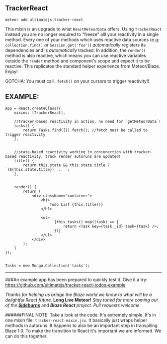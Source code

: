 ## TrackerReact

```
meteor add ultimatejs:tracker-react
```

This mixin is an upgrade to what `ReactMeteorData` offers. Using `TrackerReact` instead you are no longer required to "freeze" alll your reactivity in a single method. Every one of your methods which uses reactive data sources (e.g: `collection.find()` or `Session.get('foo')`) *automatically* registers its dependencies and is *automatically* tracked. In addition, the `render()` method is also reactive, which means you can use reactive variables outside the `render` method and component's scope and expect it to be reactive. This replicates the standard helper experience from Meteor/Blaze. Enjoy!
 
GOTCHA: You must call `.fetch()` on your cursors to trigger reactivity!!

## EXAMPLE:

```
App = React.createClass({
    mixins: [TrackerReact],

	//tracker-based reactivity in action, no need for `getMeteorData`!
    tasks() {
        return Tasks.find({}).fetch(); //fetch must be called to trigger reactivity
    },
	
	
	//state-based reactivity working in conjunection with tracker-based reactivity; track render autoruns are updated!
    title() {
		return this.state && this.state.title ? `(${this.state.title})` : ``;
    },

	
	render() {
		return (
			<div className="container">
				<h1>
					Todo List {this.title()}
				</h1>

				<ul>
				  	  {this.tasks().map((task) => {
						  return <Task key={task._id} task={task} />;
					  })}
				</ul>
			</div>
		);
	}
});


Tasks = new Mongo.Collection('tasks');
```

----
###An example app has been prepared to quickly test it. 
Give it a try: https://github.com/ultimatejs/tracker-react-todos-example

*Thanks for helping us bridge the Blaze world we know to what will be a delightful React future.* **Long Live Meteor!** *Stay tuned for more coming out of the* [***Sideburns***](https://github.com/timbrandin/blaze-react) and ***Blaze React*** *project. Pull requests welcome.*  

######FINAL NOTE: Take a look at the code. It's extremely simple. It's in one mixin file: `tracker-react-mixin.jsx`. It basically just wraps helper methods in autoruns. It happens to also be an important step in transpiling Blaze 1.0. To make the transition to React it's important we are informed. We can do this together.
